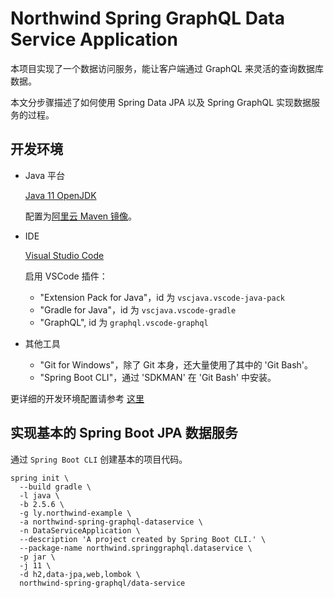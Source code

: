 # Northwind Spring GraphQL Data Service Application

本项目实现了一个数据访问服务，能让客户端通过 GraphQL 来灵活的查询数据库数据。

本文分步骤描述了如何使用 Spring Data JPA 以及 Spring GraphQL 实现数据服务的过程。

## 开发环境

* Java 平台

  [Java 11 OpenJDK](https://adoptium.net/)

  配置为[阿里云 Maven 镜像](https://developer.aliyun.com/mirror/maven)。

* IDE

  [Visual Studio Code](https://code.visualstudio.com/)

  启用 VSCode 插件：

  * "Extension Pack for Java"，id 为 `vscjava.vscode-java-pack`
  * "Gradle for Java"，id 为 `vscjava.vscode-gradle`
  * "GraphQL", id 为 `graphql.vscode-graphql`

* 其他工具

  * "Git for Windows"，除了 Git 本身，还大量使用了其中的 'Git Bash'。
  * "Spring Boot CLI"，通过 'SDKMAN' 在 'Git Bash' 中安装。

更详细的开发环境配置请参考 [这里]()

## 实现基本的 Spring Boot JPA 数据服务

通过 `Spring Boot CLI` 创建基本的项目代码。

```shell
spring init \
  --build gradle \
  -l java \
  -b 2.5.6 \
  -g ly.northwind-example \
  -a northwind-spring-graphql-dataservice \
  -n DataServiceApplication \
  --description 'A project created by Spring Boot CLI.' \
  --package-name northwind.springgraphql.dataservice \
  -p jar \
  -j 11 \
  -d h2,data-jpa,web,lombok \
  northwind-spring-graphql/data-service
```
